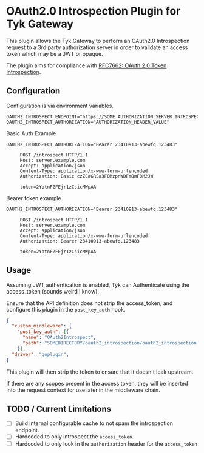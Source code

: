 # OAuth2.0 Introspection Plugin for Tyk Gateway

This plugin allows the Tyk Gateway to perform an OAuth2.0 Introspection request
 to a 3rd party authorization server in order to validate an access token which may be a JWT or opaque.
 
The plugin aims for compliance with [RFC7662: OAuth 2.0 Token Introspection](https://tools.ietf.org/html/rfc7662).

## Configuration

Configuration is via environment variables.

```.env
OAUTH2_INTROSPECT_ENDPOINT="https://SOME_AUTHORIZATION_SERVER_INTROSPECTION_ENDPOINT"
OAUTH2_INTROSPECT_AUTHORIZATION="AUTHORIZATION_HEADER_VALUE"
```

Basic Auth Example

```text
OAUTH2_INTROSPECT_AUTHORIZATION="Bearer 23410913-abewfq.123483"

     POST /introspect HTTP/1.1
     Host: server.example.com
     Accept: application/json
     Content-Type: application/x-www-form-urlencoded
     Authorization: Basic czZCaGRSa3F0MzpnWDFmQmF0M2JW

     token=2YotnFZFEjr1zCsicMWpAA
```

Bearer token example

```text
OAUTH2_INTROSPECT_AUTHORIZATION="Bearer 23410913-abewfq.123483"

     POST /introspect HTTP/1.1
     Host: server.example.com
     Accept: application/json
     Content-Type: application/x-www-form-urlencoded
     Authorization: Bearer 23410913-abewfq.123483

     token=2YotnFZFEjr1zCsicMWpAA
```

## Usage

Assuming JWT authentication is enabled, Tyk can Authenticate using the access_token (sounds weird I know).

Ensure that the API definition does not strip the access_token, and configure this plugin in the `post_key_auth` hook.

```json
{
  "custom_middleware": {
    "post_key_auth": [{
      "name": "OAuth2Introspect",
      "path": "SOMEDIRECTORY/oauth2_introspection/oauth2_introspection.so"
    }],
  "driver": "goplugin",
}
```

This plugin will then strip the token to ensure that it doesn't leak upstream.

If there are any scopes present in the access token, they will be inserted into the request context for use later in the 
middleware chain.

## TODO / Current Limitations

- [ ] Build internal configurable cache to not spam the introspection endpoint.
- [ ] Hardcoded to only introspect the `access_token`.
- [ ] Hardcoded to only look in the `authorization` header for the `access_token`
